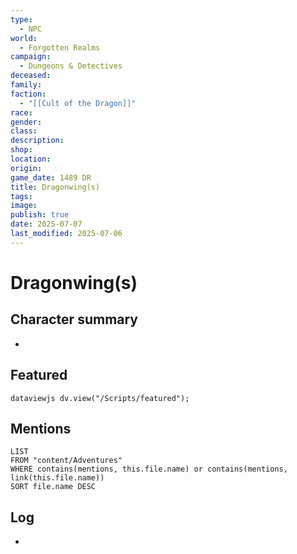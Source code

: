 ```yaml
---
type:
  - NPC
world:
  - Forgotten Realms
campaign:
  - Dungeons & Detectives
deceased: 
family: 
faction:
  - "[[Cult of the Dragon]]"
race: 
gender: 
class: 
description: 
shop: 
location: 
origin: 
game_date: 1489 DR
title: Dragonwing(s)
tags: 
image: 
publish: true
date: 2025-07-07
last_modified: 2025-07-06
---
```

# Dragonwing(s)

## Character summary
* 

## Featured
```dataviewjs dv.view("/Scripts/featured"); ```
## Mentions
```dataview
LIST
FROM "content/Adventures"
WHERE contains(mentions, this.file.name) or contains(mentions, link(this.file.name))
SORT file.name DESC
```

## Log
* 